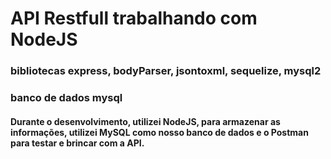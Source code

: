 # API Restfull trabalhando com NodeJS

### bibliotecas express, bodyParser, jsontoxml, sequelize, mysql2
### banco de dados mysql
#### Durante o desenvolvimento, utilizei NodeJS, para armazenar as informações, utilizei MySQL como nosso banco de dados e o Postman para testar e brincar com a API.

